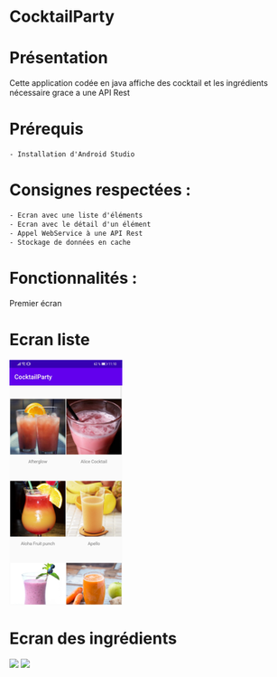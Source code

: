# CocktailParty

# Présentation

Cette application codée en java affiche des cocktail et les ingrédients nécessaire grace a une API Rest

# Prérequis
	- Installation d'Android Studio

# Consignes respectées :
	- Ecran avec une liste d'éléments
	- Ecran avec le détail d'un élément
	- Appel WebService à une API Rest
	- Stockage de données en cache

# Fonctionnalités :

Premier écran

# Ecran liste 
<img src="Images/Liste%20cocktails.jpg" width="200" >

# Ecran des ingrédients
<img src="Images/Ingrédients_2.jpg" width="200" > <img src="Images/Ingrédients_1.jpg" width="200" >
